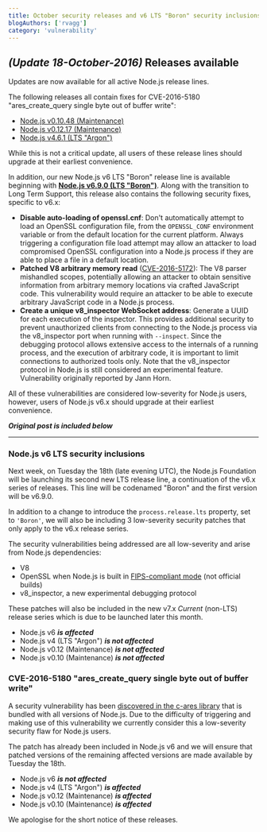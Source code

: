 ```yaml
---
title: October security releases and v6 LTS "Boron" security inclusions
blogAuthors: ['rvagg']
category: 'vulnerability'
---
```


## _(Update 18-October-2016)_ Releases available

Updates are now available for all active Node.js release lines.

The following releases all contain fixes for CVE-2016-5180 "ares_create_query single byte out of buffer write":

* [Node.js v0.10.48 (Maintenance)](https://nodejs.org/en/blog/release/v0.10.48/)
* [Node.js v0.12.17 (Maintenance)](https://nodejs.org/en/blog/release/v0.12.17/)
* [Node.js v4.6.1 (LTS "Argon")](https://nodejs.org/en/blog/release/v4.6.1/)

While this is not a critical update, all users of these release lines should upgrade at their earliest convenience.

In addition, our new Node.js v6 LTS "Boron" release line is available beginning with **[Node.js v6.9.0 (LTS "Boron")](https://nodejs.org/en/blog/release/v6.9.0/)**. Along with the transition to Long Term Support, this release also contains the following security fixes, specific to v6.x:

* **Disable auto-loading of openssl.cnf**: Don't automatically attempt to load an OpenSSL configuration file, from the `OPENSSL_CONF` environment variable or from the default location for the current platform. Always triggering a configuration file load attempt may allow an attacker to load compromised OpenSSL configuration into a Node.js process if they are able to place a file in a default location.
* **Patched V8 arbitrary memory read** ([CVE-2016-5172](https://cve.mitre.org/cgi-bin/cvename.cgi?name=CVE-2016-5172)): The V8 parser mishandled scopes, potentially allowing an attacker to obtain sensitive information from arbitrary memory locations via crafted JavaScript code. This vulnerability would require an attacker to be able to execute arbitrary JavaScript code in a Node.js process.
* **Create a unique v8_inspector WebSocket address**: Generate a UUID for each execution of the inspector. This provides additional security to prevent unauthorized clients from connecting to the Node.js process via the v8_inspector port when running with `--inspect`. Since the debugging protocol allows extensive access to the internals of a running process, and the execution of arbitrary code, it is important to limit connections to authorized tools only. Note that the v8_inspector protocol in Node.js is still considered an experimental feature. Vulnerability originally reported by Jann Horn.

All of these vulnerabilities are considered low-severity for Node.js users, however, users of Node.js v6.x should upgrade at their earliest convenience.

***Original post is included below***

---

### Node.js v6 LTS security inclusions

Next week, on Tuesday the 18th (late evening UTC), the Node.js Foundation will be launching its second new LTS release line, a continuation of the v6.x series of releases. This line will be codenamed "Boron" and the first version will be v6.9.0.

In addition to a change to introduce the `process.release.lts` property, set to `'Boron'`, we will also be including 3 low-severity security patches that only apply to the v6.x release series.

The security vulnerabilities being addressed are all low-severity and arise from Node.js dependencies:

* V8
* OpenSSL when Node.js is built in [FIPS-compliant mode](https://github.com/nodejs/node/blob/main/BUILDING.md#building-nodejs-with-fips-compliant-openssl) (not official builds)
* v8_inspector, a new experimental debugging protocol

These patches will also be included in the new v7.x _Current_ (non-LTS) release series which is due to be launched later this month.

* Node.js v6 ***is affected***
* Node.js v4 (LTS "Argon") ***is not affected***
* Node.js v0.12 (Maintenance) ***is not affected***
* Node.js v0.10 (Maintenance) ***is not affected***

### CVE-2016-5180 "ares_create_query single byte out of buffer write"

A security vulnerability has been [discovered in the c-ares library](https://c-ares.haxx.se/adv_20160929.html) that is bundled with all versions of Node.js. Due to the difficulty of triggering and making use of this vulnerability we currently consider this a low-severity security flaw for Node.js users.

The patch has already been included in Node.js v6 and we will ensure that patched versions of the remaining affected versions are made available by Tuesday the 18th.

* Node.js v6 ***is not affected***
* Node.js v4 (LTS "Argon") ***is affected***
* Node.js v0.12 (Maintenance) ***is affected***
* Node.js v0.10 (Maintenance) ***is affected***

We apologise for the short notice of these releases.
